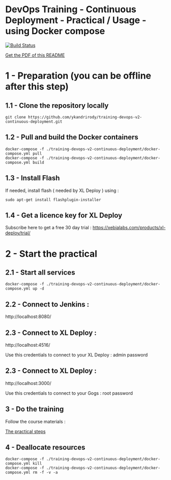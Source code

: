 # DevOps Training - Continuous Deployment - Practical / Usage - using Docker compose

[![Build Status](https://travis-ci.org/ykandrirody/training-devops-v2-continuous-deployment.svg?branch=master)](https://travis-ci.org/ykandrirody/training-devops-v2-continuous-deployment)

[Get the PDF of this README](https://gitprint.com/ykandrirody/training-devops-v2-continuous-deployment/blob/master/README.md)

# 1 - Preparation (you can be offline after this step)

## 1.1 - Clone the repository locally
```
git clone https://github.com/ykandrirody/training-devops-v2-continuous-deployment.git
```

## 1.2 - Pull and build the Docker containers
```
docker-compose -f ./training-devops-v2-continuous-deployment/docker-compose.yml pull
docker-compose -f ./training-devops-v2-continuous-deployment/docker-compose.yml build
```

## 1.3 - Install Flash 
If needed, install flash ( needed by XL Deploy ) using :
```
sudo apt-get install flashplugin-installer
```

## 1.4 - Get a licence key for XL Deploy
Subscribe here to get a free 30 day trial :
https://xebialabs.com/products/xl-deploy/trial/

# 2 - Start the practical

## 2.1 - Start all services

```
docker-compose -f ./training-devops-v2-continuous-deployment/docker-compose.yml up -d
```

##  2.2 - Connect to Jenkins :
http://localhost:8080/

##  2.3 - Connect to XL Deploy :
http://localhost:4516/

Use this credentials to connect to your XL Deploy :
admin
password

##  2.3 - Connect to XL Deploy :
http://localhost:3000/

Use this credentials to connect to your Gogs :
root
password

## 3 - Do the training

Follow the course materials : 

[The practical steps](https://github.com/ykandrirody/training-devops-v2-continuous-deployment/blob/master/practical.pdf)

## 4 - Deallocate resources

```
docker-compose -f ./training-devops-v2-continuous-deployment/docker-compose.yml kill
docker-compose -f ./training-devops-v2-continuous-deployment/docker-compose.yml rm -f -v -a
```
